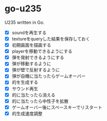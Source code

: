# go-u235

U235 written in Go.

- [x] soundを再生する
- [x] textureをqueryした結果を保存しておく
- [x] 初期画面を描画する
- [x] playerを移動できるようにする
- [x] 弾を発射できるようにする
- [x] 弾が移動するように
- [x] 弾が壁で反射するように
- [x] 弾が自機に当たったらゲームオーバー
- [x] 的を生成する
- [x] サウンド再生
- [x] 的に当たったら消える
- [x] 的に当たったら中性子を拡散
- [x] ゲームオーバー後にスペースキーでリスタート
- [x] 的生成速度調整
